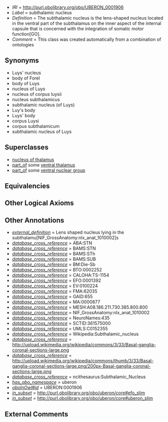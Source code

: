  * *IRI* = http://purl.obolibrary.org/obo/UBERON_0001906
 * *Label* = subthalamic nucleus
 * *Definition* = The subthalamic nucleus is the lens-shaped nucleus located in the ventral part of the subthalamus on the inner aspect of the internal capsule that is concerned with the integration of somatic motor function[GO].
 * *Comment* = This class was created automatically from a combination of ontologies

## Synonyms

 * Luys' nucleus
 * body of Forel
 * body of Luys
 * nucleus of Luys
 * nucleus of corpus luysii
 * nucleus subthalamicus
 * subthalamic nucleus (of Luys)
 * Luy's body
 * Luys' body
 * corpus Luysi
 * corpus subthalamicum
 * subthalamic nucleus of Luys

## Superclasses

 * [nucleus of thalamus](../../UBERON/92/UBERON_0007692.md)
 * [part_of](../../BFO/50/BFO_0000050.md) some [ventral thalamus](../../UBERON/00/UBERON_0001900.md)
 * [part_of](../../BFO/50/BFO_0000050.md) some [ventral nuclear group](../../UBERON/76/UBERON_0002776.md)

## Equivalencies


## Other Logical Axioms


## Other Annotations

 * *[external_definition](../../UBPROP/01/UBPROP_0000001.md)* = Lens shaped nucleus lying in the subthalamu[NIF_GrossAnatomy:nlx_anat_1010002]s
 * *[database_cross_reference](../../ef/oboInOwl#hasDbXref.md)* = ABA:STN
 * *[database_cross_reference](../../ef/oboInOwl#hasDbXref.md)* = BAMS:STN
 * *[database_cross_reference](../../ef/oboInOwl#hasDbXref.md)* = BAMS:STh
 * *[database_cross_reference](../../ef/oboInOwl#hasDbXref.md)* = BAMS:SUB
 * *[database_cross_reference](../../ef/oboInOwl#hasDbXref.md)* = BM:Die-Sb
 * *[database_cross_reference](../../ef/oboInOwl#hasDbXref.md)* = BTO:0002252
 * *[database_cross_reference](../../ef/oboInOwl#hasDbXref.md)* = CALOHA:TS-1154
 * *[database_cross_reference](../../ef/oboInOwl#hasDbXref.md)* = EFO:0001392
 * *[database_cross_reference](../../ef/oboInOwl#hasDbXref.md)* = EV:0100224
 * *[database_cross_reference](../../ef/oboInOwl#hasDbXref.md)* = FMA:62035
 * *[database_cross_reference](../../ef/oboInOwl#hasDbXref.md)* = GAID:655
 * *[database_cross_reference](../../ef/oboInOwl#hasDbXref.md)* = MA:0000877
 * *[database_cross_reference](../../ef/oboInOwl#hasDbXref.md)* = MESH:A08.186.211.730.385.800.800
 * *[database_cross_reference](../../ef/oboInOwl#hasDbXref.md)* = NIF_GrossAnatomy:nlx_anat_1010002
 * *[database_cross_reference](../../ef/oboInOwl#hasDbXref.md)* = NeuroNames:435
 * *[database_cross_reference](../../ef/oboInOwl#hasDbXref.md)* = SCTID:361575000
 * *[database_cross_reference](../../ef/oboInOwl#hasDbXref.md)* = UMLS:C0152355
 * *[database_cross_reference](../../ef/oboInOwl#hasDbXref.md)* = Wikipedia:Subthalamic_nucleus
 * *[database_cross_reference](../../ef/oboInOwl#hasDbXref.md)* = http://upload.wikimedia.org/wikipedia/commons/3/33/Basal-ganglia-coronal-sections-large.png
 * *[database_cross_reference](../../ef/oboInOwl#hasDbXref.md)* = http://upload.wikimedia.org/wikipedia/commons/thumb/3/33/Basal-ganglia-coronal-sections-large.png/200px-Basal-ganglia-coronal-sections-large.png
 * *[database_cross_reference](../../ef/oboInOwl#hasDbXref.md)* = ncithesaurus:Subthalamic_Nucleus
 * *[has_obo_namespace](../../ce/oboInOwl#hasOBONamespace.md)* = uberon
 * *[oboInOwl#id](../../id/oboInOwl#id.md)* = UBERON:0001906
 * *[in_subset](../../et/oboInOwl#inSubset.md)* = http://purl.obolibrary.org/obo/uberon/core#efo_slim
 * *[in_subset](../../et/oboInOwl#inSubset.md)* = http://purl.obolibrary.org/obo/uberon/core#uberon_slim

## External Comments

